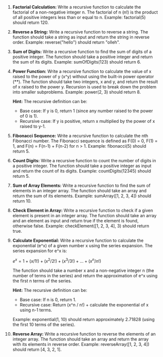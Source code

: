 1. **Factorial Calculation:**
   Write a recursive function to calculate the factorial of a non-negative integer n. The factorial of n (n!) is the product of all positive integers less than or equal to n. 
   Example: factorial(5) should return 120.

2. **Reverse a String:**
   Write a recursive function to reverse a string. The function should take a string as input and return the string in reverse order.
   Example: reverse("hello") should return "olleh".

3. **Sum of Digits:**
   Write a recursive function to find the sum of digits of a positive integer. The function should take a positive integer and return the sum of its digits.
   Example: sumOfDigits(123) should return 6.

4. **Power Function:**
   Write a recursive function to calculate the value of x raised to the power of y (x^y) without using the built-in power operator (**). The function should take two integers, x and y, and return the result of x raised to the power y. Recursion is used to break down the problem into smaller subproblems.
   Example: power(2, 3) should return 8.

   **Hint:** The recursive definition can be:
   - Base case: If y is 0, return 1 (since any number raised to the power of 0 is 1).
   - Recursive case: If y is positive, return x multiplied by the power of x raised to y-1.


5. **Fibonacci Sequence:**
   Write a recursive function to calculate the nth Fibonacci number. The Fibonacci sequence is defined as F(0) = 0, F(1) = 1, and F(n) = F(n-1) + F(n-2) for n > 1.
   Example: fibonacci(5) should return 5.

6. **Count Digits:**
   Write a recursive function to count the number of digits in a positive integer. The function should take a positive integer as input and return the count of its digits.
   Example: countDigits(12345) should return 5.

7. **Sum of Array Elements:**
   Write a recursive function to find the sum of elements in an integer array. The function should take an array and return the sum of its elements.
   Example: sumArray([1, 2, 3, 4]) should return 10.

8. **Check Element in Array:**
   Write a recursive function to check if a given element is present in an integer array. The function should take an array and an element as input and return true if the element is found, otherwise false.
   Example: checkElement([1, 2, 3, 4], 3) should return true.

9. **Calculate Exponential:**
   Write a recursive function to calculate the exponential (e^x) of a given number x using the series expansion. The series expansion for e^x is:

   $e^x = 1 + (x/1!) + (x^2/2!) + (x^3/3!) + ... + (x^n/n!)$

   The function should take a number x and a non-negative integer n (the number of terms in the series) and return the approximation of e^x using the first n terms of the series.

   **Hint:** The recursive definition can be:
   - Base case: If n is 0, return 1.
   - Recursive case: Return (x^n / n!) + calculate the exponential of x using n-1 terms.

   Example: exponential(1, 10) should return approximately 2.71828 (using the first 10 terms of the series).


10.  **Reverse Array:**
    Write a recursive function to reverse the elements of an integer array. The function should take an array and return the array with its elements in reverse order.
    Example: reverseArray([1, 2, 3, 4]) should return [4, 3, 2, 1].
